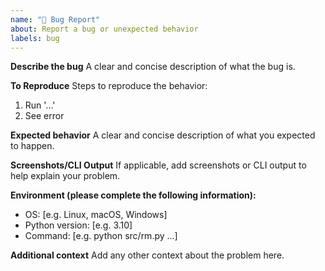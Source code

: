 ```yaml
---
name: "🐞 Bug Report"
about: Report a bug or unexpected behavior
labels: bug
---
```


**Describe the bug**
A clear and concise description of what the bug is.

**To Reproduce**
Steps to reproduce the behavior:
1. Run '...'
2. See error

**Expected behavior**
A clear and concise description of what you expected to happen.

**Screenshots/CLI Output**
If applicable, add screenshots or CLI output to help explain your problem.

**Environment (please complete the following information):**
- OS: [e.g. Linux, macOS, Windows]
- Python version: [e.g. 3.10]
- Command: [e.g. python src/rm.py ...]

**Additional context**
Add any other context about the problem here.
